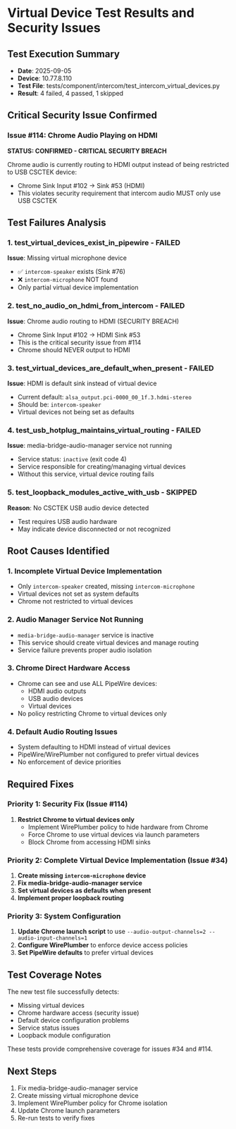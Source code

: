 # Virtual Device Test Results and Security Issues

## Test Execution Summary
- **Date**: 2025-09-05
- **Device**: 10.77.8.110  
- **Test File**: tests/component/intercom/test_intercom_virtual_devices.py
- **Result**: 4 failed, 4 passed, 1 skipped

## Critical Security Issue Confirmed

### Issue #114: Chrome Audio Playing on HDMI
**STATUS: CONFIRMED - CRITICAL SECURITY BREACH**

Chrome audio is currently routing to HDMI output instead of being restricted to USB CSCTEK device:
- Chrome Sink Input #102 → Sink #53 (HDMI)
- This violates security requirement that intercom audio MUST only use USB CSCTEK

## Test Failures Analysis

### 1. test_virtual_devices_exist_in_pipewire - FAILED
**Issue**: Missing virtual microphone device
- ✅ `intercom-speaker` exists (Sink #76)
- ❌ `intercom-microphone` NOT found
- Only partial virtual device implementation

### 2. test_no_audio_on_hdmi_from_intercom - FAILED  
**Issue**: Chrome audio routing to HDMI (SECURITY BREACH)
- Chrome Sink Input #102 → HDMI Sink #53
- This is the critical security issue from #114
- Chrome should NEVER output to HDMI

### 3. test_virtual_devices_are_default_when_present - FAILED
**Issue**: HDMI is default sink instead of virtual device
- Current default: `alsa_output.pci-0000_00_1f.3.hdmi-stereo`
- Should be: `intercom-speaker`
- Virtual devices not being set as defaults

### 4. test_usb_hotplug_maintains_virtual_routing - FAILED
**Issue**: media-bridge-audio-manager service not running
- Service status: `inactive` (exit code 4)
- Service responsible for creating/managing virtual devices
- Without this service, virtual device routing fails

### 5. test_loopback_modules_active_with_usb - SKIPPED
**Reason**: No CSCTEK USB audio device detected
- Test requires USB audio hardware
- May indicate device disconnected or not recognized

## Root Causes Identified

### 1. Incomplete Virtual Device Implementation
- Only `intercom-speaker` created, missing `intercom-microphone`
- Virtual devices not set as system defaults
- Chrome not restricted to virtual devices

### 2. Audio Manager Service Not Running
- `media-bridge-audio-manager` service is inactive
- This service should create virtual devices and manage routing
- Service failure prevents proper audio isolation

### 3. Chrome Direct Hardware Access
- Chrome can see and use ALL PipeWire devices:
  - HDMI audio outputs
  - USB audio devices  
  - Virtual devices
- No policy restricting Chrome to virtual devices only

### 4. Default Audio Routing Issues
- System defaulting to HDMI instead of virtual devices
- PipeWire/WirePlumber not configured to prefer virtual devices
- No enforcement of device priorities

## Required Fixes

### Priority 1: Security Fix (Issue #114)
1. **Restrict Chrome to virtual devices only**
   - Implement WirePlumber policy to hide hardware from Chrome
   - Force Chrome to use virtual devices via launch parameters
   - Block Chrome from accessing HDMI sinks

### Priority 2: Complete Virtual Device Implementation (Issue #34)
1. **Create missing `intercom-microphone` device**
2. **Fix media-bridge-audio-manager service**
3. **Set virtual devices as defaults when present**
4. **Implement proper loopback routing**

### Priority 3: System Configuration
1. **Update Chrome launch script** to use `--audio-output-channels=2 --audio-input-channels=1`
2. **Configure WirePlumber** to enforce device access policies
3. **Set PipeWire defaults** to prefer virtual devices

## Test Coverage Notes

The new test file successfully detects:
- Missing virtual devices
- Chrome hardware access (security issue)
- Default device configuration problems
- Service status issues
- Loopback module configuration

These tests provide comprehensive coverage for issues #34 and #114.

## Next Steps

1. Fix media-bridge-audio-manager service
2. Create missing virtual microphone device
3. Implement WirePlumber policy for Chrome isolation
4. Update Chrome launch parameters
5. Re-run tests to verify fixes